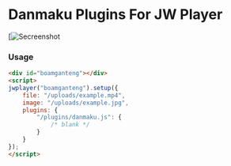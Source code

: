 # Danmaku Plugins For JW Player
[![Secreenshot](https://i.imgur.com/v2y5Ind.png)
### Usage
```html
<div id="boamganteng"></div>
<script>
jwplayer("boamganteng").setup({
    file: "/uploads/example.mp4",
    image: "/uploads/example.jpg",
    plugins: {
        "/plugins/danmaku.js": {
            /* blank */
        }
    }
});
</script>
```

